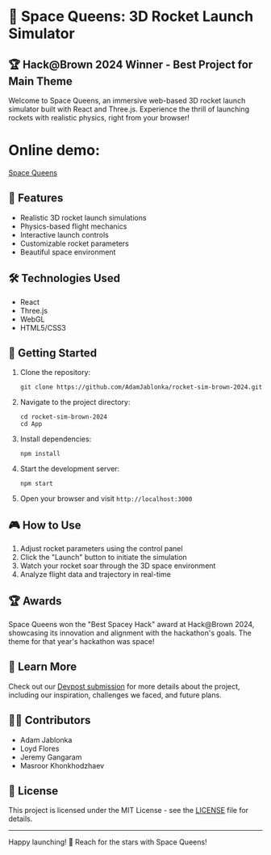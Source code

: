 # 🚀 Space Queens: 3D Rocket Launch Simulator

## 🏆 Hack@Brown 2024 Winner - Best Project for Main Theme

Welcome to Space Queens, an immersive web-based 3D rocket launch simulator built with React and Three.js. Experience the thrill of launching rockets with realistic physics, right from your browser!

# Online demo:
[Space Queens](https://spaceq.tech/)

## 🌟 Features

- Realistic 3D rocket launch simulations
- Physics-based flight mechanics
- Interactive launch controls
- Customizable rocket parameters
- Beautiful space environment

## 🛠️ Technologies Used

- React
- Three.js
- WebGL
- HTML5/CSS3

## 🚀 Getting Started

1. Clone the repository:
   ```
   git clone https://github.com/AdamJablonka/rocket-sim-brown-2024.git
   ```

2. Navigate to the project directory:
   ```
   cd rocket-sim-brown-2024
   cd App
   ```

3. Install dependencies:
   ```
   npm install
   ```

4. Start the development server:
   ```
   npm start
   ```

5. Open your browser and visit `http://localhost:3000`

## 🎮 How to Use

1. Adjust rocket parameters using the control panel
2. Click the "Launch" button to initiate the simulation
3. Watch your rocket soar through the 3D space environment
4. Analyze flight data and trajectory in real-time

## 🏆 Awards

Space Queens won the "Best Spacey Hack" award at Hack@Brown 2024, showcasing its innovation and alignment with the hackathon's goals. The theme for that year's hackathon was space!

## 🔗 Learn More

Check out our [Devpost submission](https://devpost.com/software/spacequeens) for more details about the project, including our inspiration, challenges we faced, and future plans.

## 👩‍💻 Contributors

- Adam Jablonka
- Loyd Flores
- Jeremy Gangaram
- Masroor Khonkhodzhaev

## 📄 License

This project is licensed under the MIT License - see the [LICENSE](LICENSE) file for details.

---

Happy launching! 🌠 Reach for the stars with Space Queens!
